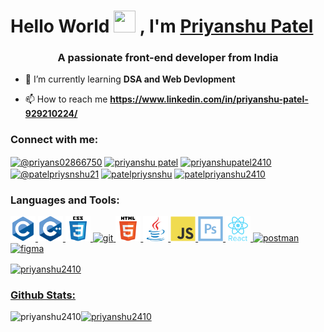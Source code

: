 <h1 align="left">Hello World <img src="https://media.giphy.com/media/hvRJCLFzcasrR4ia7z/giphy.gif" width="35px" height="35px"> , I'm <a href='https://priyanshupatel2533.netlify.app/' target='_blank'>Priyanshu Patel</a></h1>
<h3 align="center">A passionate front-end developer from India</h3>

- 🌱 I’m currently learning **DSA and Web Devlopment**

- 📫 How to reach me **https://www.linkedin.com/in/priyanshu-patel-929210224/**

<h3 align="left">Connect with me:</h3>
<p align="left">
<a href="https://twitter.com/@priyans02866750" target="blank"><img align="center" src="https://raw.githubusercontent.com/rahuldkjain/github-profile-readme-generator/master/src/images/icons/Social/twitter.svg" alt="@priyans02866750" height="30" width="40" /></a>
<a href="https://linkedin.com/in/priyanshu patel" target="blank"><img align="center" src="https://raw.githubusercontent.com/rahuldkjain/github-profile-readme-generator/master/src/images/icons/Social/linked-in-alt.svg" alt="priyanshu patel" height="30" width="40" /></a>
<a href="https://instagram.com/priyanshupatel2410" target="blank"><img align="center" src="https://raw.githubusercontent.com/rahuldkjain/github-profile-readme-generator/master/src/images/icons/Social/instagram.svg" alt="priyanshupatel2410" height="30" width="40" /></a>
<a href="https://www.hackerrank.com/@patelpriysnshu21" target="blank"><img align="center" src="https://raw.githubusercontent.com/rahuldkjain/github-profile-readme-generator/master/src/images/icons/Social/hackerrank.svg" alt="@patelpriysnshu21" height="30" width="40" /></a>
 <a href="https://www.codechef.com/users/patelpriysnshu" target="blank"><img align="center" src="https://cdn.jsdelivr.net/npm/simple-icons@3.1.0/icons/codechef.svg" alt="patelpriysnshu" height="30" width="40" /></a>
<a href="https://auth.geeksforgeeks.org/user/patelpriyanshu2410" target="blank"><img align="center" src="https://raw.githubusercontent.com/rahuldkjain/github-profile-readme-generator/master/src/images/icons/Social/geeks-for-geeks.svg" alt="patelpriyanshu2410" height="30" width="40" /></a>
</p>

<h3 align="left">Languages and Tools:</h3>
<p align="left"> <a href="https://www.cprogramming.com/" target="_blank" rel="noreferrer"> <img src="https://raw.githubusercontent.com/devicons/devicon/master/icons/c/c-original.svg" alt="c" width="40" height="40"/> </a> <a href="https://www.w3schools.com/cpp/" target="_blank" rel="noreferrer"> <img src="https://raw.githubusercontent.com/devicons/devicon/master/icons/cplusplus/cplusplus-original.svg" alt="cplusplus" width="40" height="40"/> </a> <a href="https://www.w3schools.com/css/" target="_blank" rel="noreferrer"> <img src="https://raw.githubusercontent.com/devicons/devicon/master/icons/css3/css3-original-wordmark.svg" alt="css3" width="40" height="40"/> </a> <a href="https://git-scm.com/" target="_blank" rel="noreferrer"> <img src="https://www.vectorlogo.zone/logos/git-scm/git-scm-icon.svg" alt="git" width="40" height="40"/> </a> <a href="https://www.w3.org/html/" target="_blank" rel="noreferrer"> <img src="https://raw.githubusercontent.com/devicons/devicon/master/icons/html5/html5-original-wordmark.svg" alt="html5" width="40" height="40"/> </a> <a href="https://www.java.com" target="_blank" rel="noreferrer"> <img src="https://raw.githubusercontent.com/devicons/devicon/master/icons/java/java-original.svg" alt="java" width="40" height="40"/> </a> <a href="https://developer.mozilla.org/en-US/docs/Web/JavaScript" target="_blank" rel="noreferrer"> <img src="https://raw.githubusercontent.com/devicons/devicon/master/icons/javascript/javascript-original.svg" alt="javascript" width="40" height="40"/> </a> <a href="https://www.photoshop.com/en" target="_blank" rel="noreferrer"> <img src="https://raw.githubusercontent.com/devicons/devicon/master/icons/photoshop/photoshop-line.svg" alt="photoshop" width="40" height="40"/> </a>  <a href="https://reactjs.org/" target="_blank" rel="noreferrer"> <img src="https://raw.githubusercontent.com/devicons/devicon/master/icons/react/react-original-wordmark.svg" alt="react" width="40" height="40"/> </a>  <a href="https://postman.com" target="_blank" rel="noreferrer"> <img src="https://www.vectorlogo.zone/logos/getpostman/getpostman-icon.svg" alt="postman" width="40" height="40"/> </a> <a href="https://www.figma.com/" target="_blank" rel="noreferrer"> <img src="https://www.vectorlogo.zone/logos/figma/figma-icon.svg" alt="figma" width="40" height="40"/></p>
<p><img align="center" src="https://github-readme-streak-stats.herokuapp.com/?user=priyanshu2410&" alt="priyanshu2410" /></p>
<h3 align="left">Github Stats:</h3>
<p><img align="left" src="https://github-readme-stats.vercel.app/api/top-langs?username=priyanshu2410&show_icons=true&theme=vision-friendly-dark&locale=en&layout=compact" alt="priyanshu2410" /></p>
<p align="left"> <img src="https://komarev.com/ghpvc/?username=priyanshu2410&label=Profile%20views&color=0e75b6&style=flat" alt="priyanshu2410" /> </p>

 

